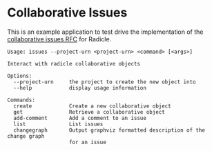 # Collaborative Issues

This is an example application to test drive the implementation of the
[collaborative issues RFC](https://github.com/radicle-dev/radicle-link.git) for Radicle.

```
Usage: issues --project-urn <project-urn> <command> [<args>]

Interact with radicle collaborative objects

Options:
  --project-urn     the project to create the new object into
  --help            display usage information

Commands:
  create            Create a new collaborative object
  get               Retrieve a collaborative object
  add-comment       Add a comment to an issue
  list              List issues
  changegraph       Output graphviz formatted description of the change graph
                    for an issue

```
